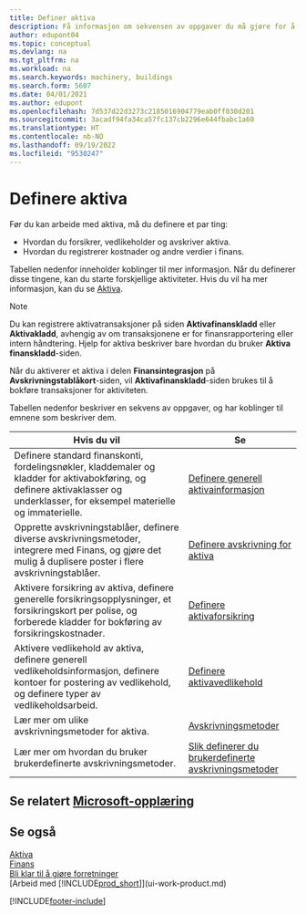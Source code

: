 ```yaml
---
title: Definer aktiva
description: Få informasjon om sekvensen av oppgaver du må gjøre for å definere aktiva, for eksempel maskiner eller bygninger.
author: edupont04
ms.topic: conceptual
ms.devlang: na
ms.tgt_pltfrm: na
ms.workload: na
ms.search.keywords: machinery, buildings
ms.search.form: 5607
ms.date: 04/01/2021
ms.author: edupont
ms.openlocfilehash: 7d537d22d3273c2185016904779eab0ff030d201
ms.sourcegitcommit: 3acadf94fa34ca57fc137cb2296e644fbabc1a60
ms.translationtype: HT
ms.contentlocale: nb-NO
ms.lasthandoff: 09/19/2022
ms.locfileid: "9530247"
---
```

# <a name="setting-up-fixed-assets"></a>Definere aktiva

Før du kan arbeide med aktiva, må du definere et par ting:  

* Hvordan du forsikrer, vedlikeholder og avskriver aktiva.  
* Hvordan du registrerer kostnader og andre verdier i finans.  

Tabellen nedenfor inneholder koblinger til mer informasjon. Når du definerer disse tingene, kan du starte forskjellige aktiviteter. Hvis du vil ha mer informasjon, kan du se [Aktiva](fa-manage.md).  

> [!NOTE]  
>   Du kan registrere aktivatransaksjoner på siden **Aktivafinanskladd** eller **Aktivakladd**, avhengig av om transaksjonene er for finansrapportering eller intern håndtering. Hjelp for aktiva beskriver bare hvordan du bruker **Aktiva finanskladd**-siden.  

Når du aktiverer et aktiva i delen **Finansintegrasjon** på **Avskrivningstablåkort**-siden, vil **Aktivafinanskladd**-siden brukes til å bokføre transaksjoner for aktiviteten.

Tabellen nedenfor beskriver en sekvens av oppgaver, og har koblinger til emnene som beskriver dem.  

| Hvis du vil | Se |
| --- | --- |
| Definere standard finanskonti, fordelingsnøkler, kladdemaler og kladder for aktivabokføring, og definere aktivaklasser og underklasser, for eksempel materielle og immaterielle. |[Definere generell aktivainformasjon](fa-how-setup-general.md) |
| Opprette avskrivningstablåer, definere diverse avskrivningsmetoder, integrere med Finans, og gjøre det mulig å duplisere poster i flere avskrivningstablåer. |[Definere avskrivning for aktiva](fa-how-setup-depreciation.md) |
| Aktivere forsikring av aktiva, definere generelle forsikringsopplysninger, et forsikringskort per polise, og forberede kladder for bokføring av forsikringskostnader. |[Definere aktivaforsikring](fa-how-setup-insurance.md) |
| Aktivere vedlikehold av aktiva, definere generell vedlikeholdsinformasjon, definere kontoer for postering av vedlikehold, og definere typer av vedlikeholdsarbeid. |[Definere aktivavedlikehold](fa-how-setup-maintenance.md) |
| Lær mer om ulike avskrivningsmetoder for aktiva. |[Avskrivningsmetoder](fa-depreciation-methods.md) |
| Lær mer om hvordan du bruker brukerdefinerte avskrivningsmetoder. |[Slik definerer du brukerdefinerte avskrivningsmetoder](fa-how-setup-user-defined-depreciation-method.md) |

## <a name="see-related-microsoft-training"></a>Se relatert [Microsoft-opplæring](/training/paths/set-up-fixed-assets-management/)

## <a name="see-also"></a>Se også

[Aktiva](fa-manage.md)  
[Finans](finance.md)  
[Bli klar til å gjøre forretninger](ui-get-ready-business.md)  
[Arbeid med [!INCLUDE[prod_short](includes/prod_short.md)]](ui-work-product.md)


[!INCLUDE[footer-include](includes/footer-banner.md)]
